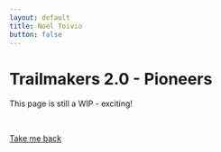 ```yaml
---
layout: default
title: Noel Toivio
button: false
---
```


# Trailmakers 2.0 - Pioneers

This page is still a WIP - exciting!

<br>

<a href="/" class="btn">Take me back</a>

<br>